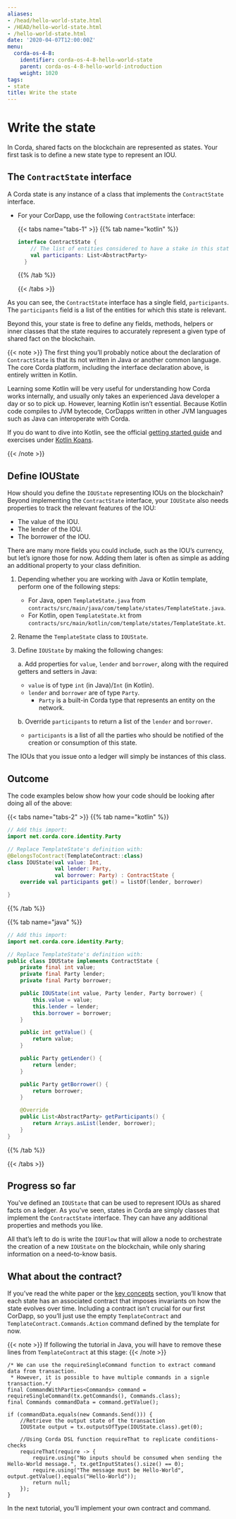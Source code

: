 ```yaml
---
aliases:
- /head/hello-world-state.html
- /HEAD/hello-world-state.html
- /hello-world-state.html
date: '2020-04-07T12:00:00Z'
menu:
  corda-os-4-8:
    identifier: corda-os-4-8-hello-world-state
    parent: corda-os-4-8-hello-world-introduction
    weight: 1020
tags:
- state
title: Write the state
---
```


# Write the state

In Corda, shared facts on the blockchain are represented as states. Your first task is to define a new state type to
represent an IOU.


## The `ContractState` interface

A Corda state is any instance of a class that implements the `ContractState` interface.

* For your CorDapp, use the following `ContractState` interface:

  {{< tabs name="tabs-1" >}}
  {{% tab name="kotlin" %}}
  ```kotlin
  interface ContractState {
      // The list of entities considered to have a stake in this state.
      val participants: List<AbstractParty>
    }
    ```
    {{% /tab %}}

    {{< /tabs >}}

As you can see, the `ContractState` interface has a single field, `participants`. The `participants` field is a list of the
entities for which this state is relevant.

Beyond this, your state is free to define any fields, methods, helpers or inner classes that the state requires to accurately
represent a given type of shared fact on the blockchain.

{{< note >}}
The first thing you’ll probably notice about the declaration of `ContractState` is that its not written in Java
or another common language. The core Corda platform, including the interface declaration above, is entirely written
in Kotlin.

Learning some Kotlin will be very useful for understanding how Corda works internally, and usually only takes an
experienced Java developer a day or so to pick up. However, learning Kotlin isn’t essential. Because Kotlin code
compiles to JVM bytecode, CorDapps written in other JVM languages such as Java can interoperate with Corda.

If you do want to dive into Kotlin, see the official
[getting started guide](https://kotlinlang.org/docs/tutorials/) and exercises under
[Kotlin Koans](https://kotlinlang.org/docs/tutorials/koans.html).

{{< /note >}}

## Define IOUState

How should you define the `IOUState` representing IOUs on the blockchain? Beyond implementing the `ContractState`
interface, your `IOUState` also needs properties to track the relevant features of the IOU:

* The value of the IOU.
* The lender of the IOU.
* The borrower of the IOU.

There are many more fields you could include, such as the IOU’s currency, but let’s ignore those for now. Adding them
later is often as simple as adding an additional property to your class definition.

1. Depending whether you are working with Java or Kotlin template, perform one of the following steps:

   * For Java, open `TemplateState.java` from `contracts/src/main/java/com/template/states/TemplateState.java`.
   * For Kotlin, open `TemplateState.kt` from `contracts/src/main/kotlin/com/template/states/TemplateState.kt`.

2. Rename the `TemplateState` class to `IOUState`.

3. Define `IOUState` by making the following changes:

   a. Add properties for `value`, `lender` and `borrower`, along with the required getters and setters in Java:
    * `value` is of type `int` (in Java)/`Int` (in Kotlin).
    * `lender` and `borrower` are of type `Party`.
        * `Party` is a built-in Corda type that represents an entity on the network.

   b. Override `participants` to return a list of the `lender` and `borrower`.
    * `participants` is a list of all the parties who should be notified of the creation or consumption of this state.

The IOUs that you issue onto a ledger will simply be instances of this class.

## Outcome

The code examples below show how your code should be looking after doing all of the above:


{{< tabs name="tabs-2" >}}
{{% tab name="kotlin" %}}
```kotlin
// Add this import:
import net.corda.core.identity.Party

// Replace TemplateState's definition with:
@BelongsToContract(TemplateContract::class)
class IOUState(val value: Int,
               val lender: Party,
               val borrower: Party) : ContractState {
    override val participants get() = listOf(lender, borrower)

}

```
{{% /tab %}}



{{% tab name="java" %}}
```java
// Add this import:
import net.corda.core.identity.Party;

// Replace TemplateState's definition with:
public class IOUState implements ContractState {
    private final int value;
    private final Party lender;
    private final Party borrower;

    public IOUState(int value, Party lender, Party borrower) {
        this.value = value;
        this.lender = lender;
        this.borrower = borrower;
    }

    public int getValue() {
        return value;
    }

    public Party getLender() {
        return lender;
    }

    public Party getBorrower() {
        return borrower;
    }

    @Override
    public List<AbstractParty> getParticipants() {
        return Arrays.asList(lender, borrower);
    }
}

```
{{% /tab %}}

{{< /tabs >}}

## Progress so far

You've defined an `IOUState` that can be used to represent IOUs as shared facts on a ledger. As you've seen, states in
Corda are simply classes that implement the `ContractState` interface. They can have any additional properties and
methods you like.

All that’s left to do is write the `IOUFlow` that will allow a node to orchestrate the creation of a new `IOUState`
on the blockchain, while only sharing information on a need-to-know basis.


## What about the contract?

If you’ve read the white paper or the [key concepts](key-concepts.md) section, you’ll know that each state has an associated contract that
imposes invariants on how the state evolves over time. Including a contract isn’t crucial for our first CorDapp, so
you’ll just use the empty `TemplateContract` and `TemplateContract.Commands.Action` command defined by the template
for now.

{{< note >}}
If following the tutorial in Java, you will have to remove these lines from `TemplateContract` at this stage:
{{< /note >}}

```
/* We can use the requireSingleCommand function to extract command data from transaction.
 * However, it is possible to have multiple commands in a signle transaction.*/
final CommandWithParties<Commands> command = requireSingleCommand(tx.getCommands(), Commands.class);
final Commands commandData = command.getValue();

if (commandData.equals(new Commands.Send())) {
    //Retrieve the output state of the transaction
    IOUState output = tx.outputsOfType(IOUState.class).get(0);

    //Using Corda DSL function requireThat to replicate conditions-checks
    requireThat(require -> {
        require.using("No inputs should be consumed when sending the Hello-World message.", tx.getInputStates().size() == 0);
        require.using("The message must be Hello-World", output.getValue().equals("Hello-World"));
        return null;
    });
}
```


In the next tutorial, you’ll implement your own contract and command.
